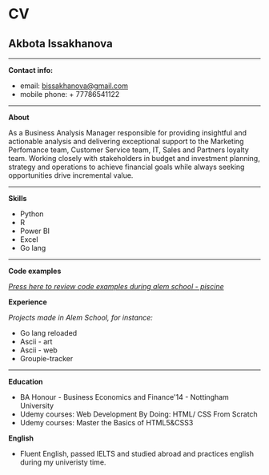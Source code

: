 # **CV**

## **Akbota Issakhanova**
---
**Contact info:**
- email: bissakhanova@gmail.com
- mobile phone: + 77786541122 
---
**About**

As a Business Analysis Manager responsible for providing insightful and actionable analysis and delivering exceptional support to the Marketing Perfomance team, Customer Service team, IT, Sales and Partners loyalty team. Working closely with stakeholders in budget and investment planning, strategy and operations to achieve financial goals while always seeking opportunities drive incremental value. 

---
**Skills** 

- Python
- R 
- Power BI
- Excel
- Go lang 
--- 
**Code examples**

*[Press here to review code examples during alem school - piscine](https://git.01.alem.school/bortico/piscine-go/src/branch/master)*

**Experience**

*Projects made in Alem School, for instance:* 

- Go lang reloaded
- Ascii - art 
- Ascii - web 
- Groupie-tracker
---
**Education**

- BA Honour - Business Economics and Finance'14 - Nottingham University 
- Udemy courses: Web Development By Doing: HTML/ CSS From Scratch
- Udemy courses: Master the Basics of HTML5&CSS3


**English** 

- Fluent English, passed IELTS and studied abroad and practices english during my univeristy time.
